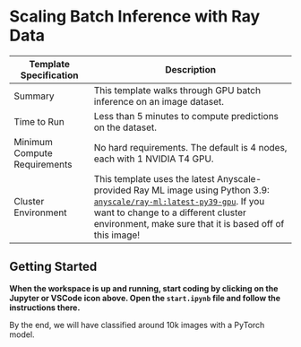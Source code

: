 # Scaling Batch Inference with Ray Data

| Template Specification | Description |
| ---------------------- | ----------- |
| Summary | This template walks through GPU batch inference on an image dataset. |
| Time to Run | Less than 5 minutes to compute predictions on the dataset. |
| Minimum Compute Requirements | No hard requirements. The default is 4 nodes, each with 1 NVIDIA T4 GPU. |
| Cluster Environment | This template uses the latest Anyscale-provided Ray ML image using Python 3.9: [`anyscale/ray-ml:latest-py39-gpu`](https://docs.anyscale.com/reference/base-images/overview?utm_source=ray_docs&utm_medium=docs&utm_campaign=01_batch_inference). If you want to change to a different cluster environment, make sure that it is based off of this image! |

## Getting Started

**When the workspace is up and running, start coding by clicking on the Jupyter or VSCode icon above. Open the `start.ipynb` file and follow the instructions there.**

By the end, we will have classified around 10k images with a PyTorch model.
